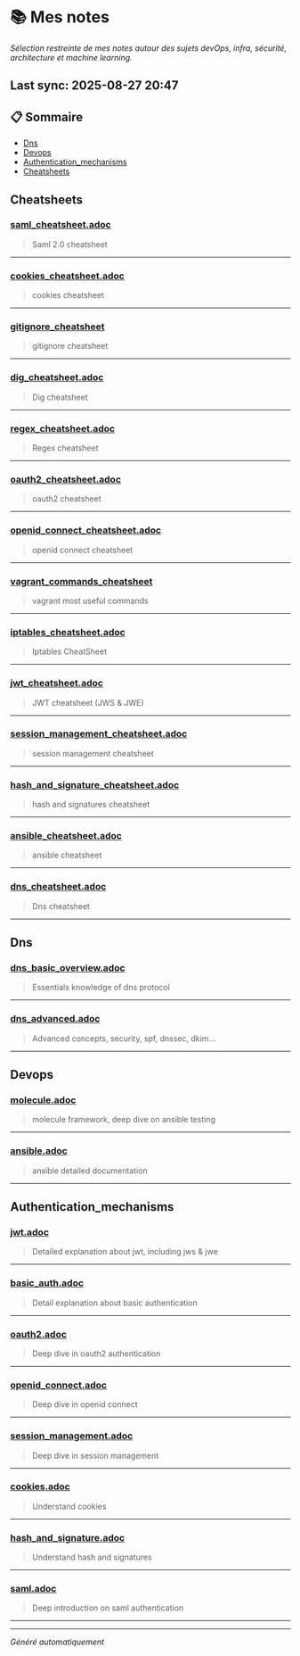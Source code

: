 # 📚 Mes notes  
*Sélection restreinte de mes notes autour des sujets devOps, infra, sécurité, architecture et machine learning.*

## Last sync: 2025-08-27 20:47


## 📋 Sommaire

- [Dns](#dns)
- [Devops](#devops)
- [Authentication_mechanisms](#authentication_mechanisms)
- [Cheatsheets](#cheatsheets)


## Cheatsheets

### [saml_cheatsheet.adoc](cheatsheets/saml_cheatsheet.adoc)
> Saml 2.0 cheatsheet

---
### [cookies_cheatsheet.adoc](cheatsheets/cookies_cheatsheet.adoc)
> cookies cheatsheet

---
### [gitignore_cheatsheet](cheatsheets/gitignore_cheatsheet)
> gitignore cheatsheet

---
### [dig_cheatsheet.adoc](cheatsheets/dig_cheatsheet.adoc)
> Dig cheatsheet

---
### [regex_cheatsheet.adoc](cheatsheets/regex_cheatsheet.adoc)
> Regex cheatsheet

---
### [oauth2_cheatsheet.adoc](cheatsheets/oauth2_cheatsheet.adoc)
> oauth2 cheatsheet

---
### [openid_connect_cheatsheet.adoc](cheatsheets/openid_connect_cheatsheet.adoc)
> openid connect cheatsheet

---
### [vagrant_commands_cheatsheet](cheatsheets/vagrant_commands_cheatsheet)
> vagrant most useful commands

---
### [iptables_cheatsheet.adoc](cheatsheets/iptables_cheatsheet.adoc)
> Iptables CheatSheet

---
### [jwt_cheatsheet.adoc](cheatsheets/jwt_cheatsheet.adoc)
> JWT cheatsheet (JWS & JWE)

---
### [session_management_cheatsheet.adoc](cheatsheets/session_management_cheatsheet.adoc)
> session management cheatsheet

---
### [hash_and_signature_cheatsheet.adoc](cheatsheets/hash_and_signature_cheatsheet.adoc)
> hash and signatures cheatsheet

---
### [ansible_cheatsheet.adoc](cheatsheets/ansible_cheatsheet.adoc)
> ansible cheatsheet

---
### [dns_cheatsheet.adoc](cheatsheets/dns_cheatsheet.adoc)
> Dns cheatsheet

---

## Dns

### [dns_basic_overview.adoc](networking/protocols/dns/dns_basic_overview.adoc)
> Essentials knowledge of dns protocol

---
### [dns_advanced.adoc](networking/protocols/dns/dns_advanced.adoc)
> Advanced concepts, security, spf, dnssec, dkim...

---

## Devops

### [molecule.adoc](devops/molecule.adoc)
> molecule framework, deep dive on ansible testing

---
### [ansible.adoc](devops/ansible.adoc)
> ansible detailed documentation

---

## Authentication_mechanisms

### [jwt.adoc](security/authentication_mechanisms/jwt.adoc)
> Detailed explanation about jwt, including jws & jwe

---
### [basic_auth.adoc](security/authentication_mechanisms/basic_auth.adoc)
> Detail explanation about basic authentication

---
### [oauth2.adoc](security/authentication_mechanisms/oauth2.adoc)
> Deep dive in oauth2 authentication

---
### [openid_connect.adoc](security/authentication_mechanisms/openid_connect.adoc)
> Deep dive in openid connect

---
### [session_management.adoc](security/authentication_mechanisms/session_management.adoc)
> Deep dive in session management

---
### [cookies.adoc](security/authentication_mechanisms/cookies.adoc)
> Understand cookies

---
### [hash_and_signature.adoc](security/authentication_mechanisms/hash_and_signature.adoc)
> Understand hash and signatures

---
### [saml.adoc](security/authentication_mechanisms/saml.adoc)
> Deep introduction on saml authentication

---

---
_Généré automatiquement_